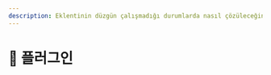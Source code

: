 ```yaml
---
description: Eklentinin düzgün çalışmadığı durumlarda nasıl çözüleceğini öğrenin.
---
```


# 📜 플러그인
